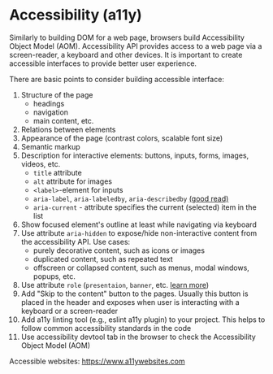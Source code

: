 # Accessibility (a11y)
Similarly to building DOM for a web page, browsers build Accessibility Object Model (AOM). Accessibility API provides access to a web page via a screen-reader, a keyboard and other devices. It is important to create accessible interfaces to provide better user experience.

There are basic points to consider building accessible interface:
1. Structure of the page
    - headings
    - navigation
    - main content, etc.
2. Relations between elements
3. Appearance of the page (contrast colors, scalable font size)
4. Semantic markup
5. Description for interactive elements: buttons, inputs, forms, images, videos, etc.
    - `title` attribute
    - `alt` attribute for images
    - `<label>`-element for inputs
    - `aria-label`, `aria-labeledby`, `aria-describedby` [(good read)](https://developers.google.com/web/fundamentals/accessibility/semantics-aria/aria-labels-and-relationships)
    - `aria-current` - attribute specifies the current (selected) item in the list
6. Show focused element's outline at least while navigating via keyboard
7. Use attribute `aria-hidden` to expose/hide non-interactive content from the accessibility API. Use cases:
   - purely decorative content, such as icons or images
   - duplicated content, such as repeated text
   - offscreen or collapsed content, such as menus, modal windows, popups, etc.
8. Use attribute `role` (`presentaion`, `banner`, etc. [learn more](https://developer.mozilla.org/en-US/docs/Web/Accessibility/ARIA/Roles))
9. Add "Skip to the content" button to the pages. Usually this button is placed in the header and exposes when user is interacting with a keyboard or a screen-reader
10. Add a11y linting tool (e.g., eslint a11y plugin) to your project. This helps to follow common accessibility standards in the code
11. Use accessibility devtool tab in the browser to check the Accessibility Object Model (AOM)

Accessible websites: https://www.a11ywebsites.com